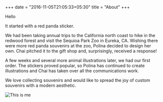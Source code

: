 +++
date = "2016-11-05T21:05:33+05:30"
title = "About"
+++

Hello

It started with a red panda sticker. 

We had been taking annual trips to the California north coast to hike in the redwood forest and visit the Sequioa Park Zoo in Eureka, CA. Wishing there were more red panda souvenirs at the zoo, Polina decided to design her own. Chai pitched it to the gift shop and, surprisingly, received a response!

A few weeks and several more animal illustrations later, we had our first order. The stickers proved popular, so Polina has continued to create illustrations and Chai has taken over all the communications work. 

We love collecting souvenirs and would like to spread the joy of custom souvenirs with a modern aesthetic.


![This is me][1]

[1]: /img/business_owners.jpg
